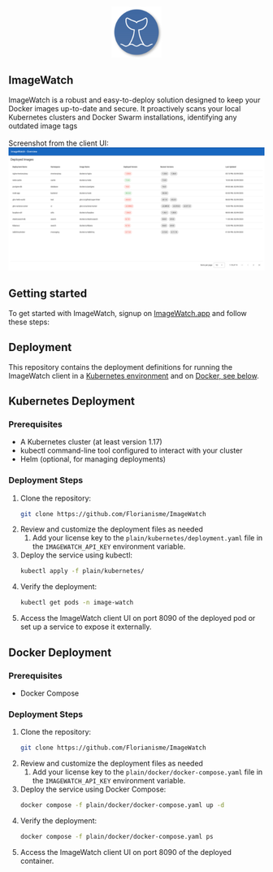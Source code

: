 <div style="text-align: center;">
  <img src="./media/logo.svg" width="100" alt="logo"/>
</div>

## ImageWatch
ImageWatch is a robust and easy-to-deploy solution designed to keep your Docker images up-to-date and
secure. It proactively scans your local Kubernetes clusters and Docker Swarm installations,
identifying any outdated image tags
<br><br>
Screenshot from the client UI:
![Image List UI](./media/ui_image_overview.png)

## Getting started
To get started with ImageWatch, signup on [ImageWatch.app](http://imagewatch.app) and follow these steps:

## Deployment
This repository contains the deployment definitions for running the 
ImageWatch client in a [Kubernetes environment](#kubernetes-deployment) and on [Docker, see below](#docker-deployment).

## Kubernetes Deployment
### Prerequisites
- A Kubernetes cluster (at least version 1.17)
- kubectl command-line tool configured to interact with your cluster
- Helm (optional, for managing deployments)

### Deployment Steps
1. Clone the repository:
   ```bash
   git clone https://github.com/Florianisme/ImageWatch
    ```
2. Review and customize the deployment files as needed
   1. Add your license key to the `plain/kubernetes/deployment.yaml` file in the `IMAGEWATCH_API_KEY` environment variable.
3. Deploy the service using kubectl:
   ```bash
   kubectl apply -f plain/kubernetes/
   ```
4. Verify the deployment:
   ```bash
   kubectl get pods -n image-watch
   ```
5. Access the ImageWatch client UI on port 8090 of the deployed pod or set up a service to expose it externally.

## Docker Deployment
### Prerequisites
- Docker Compose

### Deployment Steps
1. Clone the repository:
   ```bash
   git clone https://github.com/Florianisme/ImageWatch
    ```
2. Review and customize the deployment files as needed
    1. Add your license key to the `plain/docker/docker-compose.yaml` file in the `IMAGEWATCH_API_KEY` environment variable.
3. Deploy the service using Docker Compose:
   ```bash
   docker compose -f plain/docker/docker-compose.yaml up -d
   ```
4. Verify the deployment:
   ```bash
   docker compose -f plain/docker/docker-compose.yaml ps
   ```
5. Access the ImageWatch client UI on port 8090 of the deployed container.
